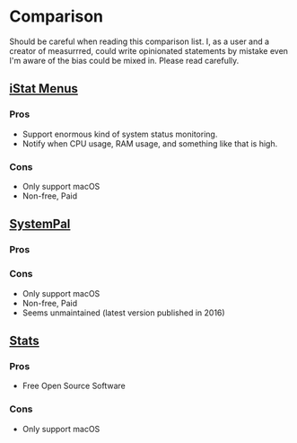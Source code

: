 # Comparison

Should be careful when reading this comparison list. I, as a user and a creator of measurrred, could write opinionated statements by mistake even I'm aware of the bias could be mixed in. Please read carefully.

## [iStat Menus](https://bjango.com/mac/istatmenus/)

### Pros

- Support enormous kind of system status monitoring.
- Notify when CPU usage, RAM usage, and something like that is high.

### Cons

- Only support macOS
- Non-free, Paid

## [SystemPal](https://apps.apple.com/us/app/systempal/id453164367)

### Pros

### Cons

- Only support macOS
- Non-free, Paid
- Seems unmaintained (latest version published in 2016)

## [Stats](https://github.com/exelban/stats)

### Pros

- Free Open Source Software

### Cons

- Only support macOS